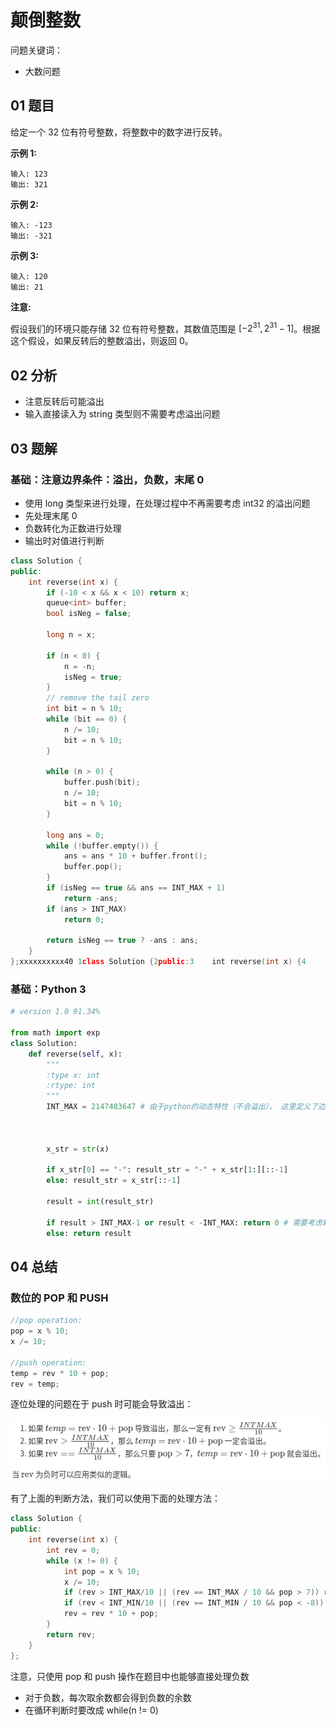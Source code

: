 # 颠倒整数 

问题关键词：

- 大数问题

## 01 题目

给定一个 32 位有符号整数，将整数中的数字进行反转。

**示例 1:**

```
输入: 123
输出: 321
```

 **示例 2:**

```
输入: -123
输出: -321
```

**示例 3:**

```
输入: 120
输出: 21
```

**注意:**

假设我们的环境只能存储 32 位有符号整数，其数值范围是 $[−2^{31},  2^{31} − 1]$。根据这个假设，如果反转后的整数溢出，则返回 0。

## 02 分析

- 注意反转后可能溢出
- 输入直接读入为 string 类型则不需要考虑溢出问题

## 03 题解

### 基础：注意边界条件：溢出，负数，末尾 0

- 使用 long 类型来进行处理，在处理过程中不再需要考虑 int32 的溢出问题
- 先处理末尾 0
- 负数转化为正数进行处理
- 输出时对值进行判断

```c++
class Solution {
public:
    int reverse(int x) {
        if (-10 < x && x < 10) return x;
        queue<int> buffer;
        bool isNeg = false;

        long n = x;

        if (n < 0) {
            n = -n;
            isNeg = true;
        }
        // remove the tail zero
        int bit = n % 10;
        while (bit == 0) {
            n /= 10;
            bit = n % 10;
        }

        while (n > 0) {
            buffer.push(bit);
            n /= 10;
            bit = n % 10;
        }

        long ans = 0;
        while (!buffer.empty()) {
            ans = ans * 10 + buffer.front();
            buffer.pop();
        }
        if (isNeg == true && ans == INT_MAX + 1)
            return -ans;
        if (ans > INT_MAX)
            return 0;

        return isNeg == true ? -ans : ans;
    }
};xxxxxxxxxx40 1class Solution {2public:3    int reverse(int x) {4        if (-10 < x && x < 10) return x;5        queue<int> buffer;6        bool isNeg = false;78        long n = x;910        if (n < 0) {11            n = -n;12            isNeg = true;13        }14        // remove the tail zero15        int bit = n % 10;16        while (bit == 0) {17            n /= 10;18            bit = n % 10;19        }2021        while (n > 0) {22            buffer.push(bit);23            n /= 10;24            bit = n % 10;25        }2627        long ans = 0;28        while (!buffer.empty()) {29            ans = ans * 10 + buffer.front();30            buffer.pop();31        }32        if (isNeg == true && ans == INT_MAX + 1)33            return -ans;34        if (ans > INT_MAX)35            return 0;3637        return isNeg == true ? -ans : ans;38    }39};// version 1.040c++
```

### 基础：Python 3

```python
# version 1.0 91.34%

from math import exp
class Solution:
    def reverse(self, x):
        """
        :type x: int
        :rtype: int
        """
        INT_MAX = 2147483647 # 由于python的动态特性（不会溢出）， 这里定义了边界值
        
        
        
        x_str = str(x)
        
        if x_str[0] == "-": result_str = "-" + x_str[1:][::-1]
        else: result_str = x_str[::-1]
        
        result = int(result_str)
        
        if result > INT_MAX-1 or result < -INT_MAX: return 0 # 需要考虑转换后的结果
        else: return result

```

## 04 总结

### 数位的 POP 和 PUSH

```c++
//pop operation:
pop = x % 10;
x /= 10;

//push operation:
temp = rev * 10 + pop;
rev = temp;
```

逐位处理的问题在于 push 时可能会导致溢出：

![1567214661701](颠倒整数.assets/1567214661701.png)

有了上面的判断方法，我们可以使用下面的处理方法：

```c++
class Solution {
public:
    int reverse(int x) {
        int rev = 0;
        while (x != 0) {
            int pop = x % 10;
            x /= 10;
            if (rev > INT_MAX/10 || (rev == INT_MAX / 10 && pop > 7)) return 0;
            if (rev < INT_MIN/10 || (rev == INT_MIN / 10 && pop < -8)) return 0;
            rev = rev * 10 + pop;
        }
        return rev;
    }
};
```

注意，只使用 pop 和 push 操作在题目中也能够直接处理负数

- 对于负数，每次取余数都会得到负数的余数
- 在循环判断时要改成 while(n != 0)